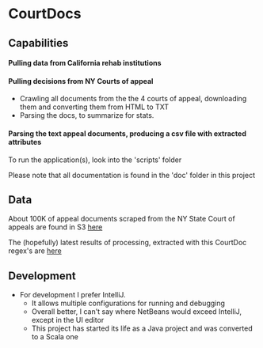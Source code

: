 # CourtDocs

## Capabilities

#### Pulling data from California rehab institutions
#### Pulling decisions from NY Courts of appeal
* Crawling all documents from the the 4 courts of appeal, downloading them and converting them from HTML to TXT
* Parsing the docs, to summarize for stats.
#### Parsing the text appeal documents, producing a csv file with extracted attributes

To run the application(s), look into the 'scripts' folder


Please note that all documentation is found in the 'doc' folder in this project

## Data

About 100K of appeal documents scraped from the NY State Court of appeals are found in S3 
[here](https://s3-us-west-2.amazonaws.com/darpa-memex/CourtDocs/court_documents.tar)

The (hopefully) latest results of processing, extracted with this CourtDoc regex's are 
[here](https://s3-us-west-2.amazonaws.com/darpa-memex/CourtDocs/CourtDocs-Output.zip)

## Development
* For development I prefer IntelliJ.
    * It allows multiple configurations for running and debugging
    * Overall better, I can't say where NetBeans would exceed IntelliJ, except in the UI editor
    * This project has started its life as a Java project and
    was converted to a Scala one